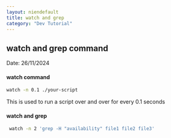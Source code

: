 ```yaml
---
layout: niendefault
title: watch and grep
category: "Dev Tutorial"
---
```

<link rel="stylesheet" href="https://cdnjs.cloudflare.com/ajax/libs/font-awesome/6.0.0-beta3/css/all.min.css">
<a href="/tut" class="back-link">
  <i class="fa-solid fa-circle-left" style="color: #fff;"></i></a>

## watch and grep command

Date: 26/11/2024

#### watch command
 ```bash
 watch -n 0.1 ./your-script
 ```
 This is used to run a script over and over for every 0.1 seconds

#### watch and grep
```bash
 watch -n 2 'grep -H "availability" file1 file2 file3'
 ```